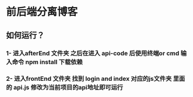 # 前后端分离博客

## 如何运行？

### 1- 进入afterEnd 文件夹  之后在进入 api-code 后使用终端or cmd  输入命令 npm install 下载依赖

### 2- 进入frontEnd 文件夹 找到 login and index 对应的js文件夹 里面的 api.js 修改为当前项目的api地址即可运行

